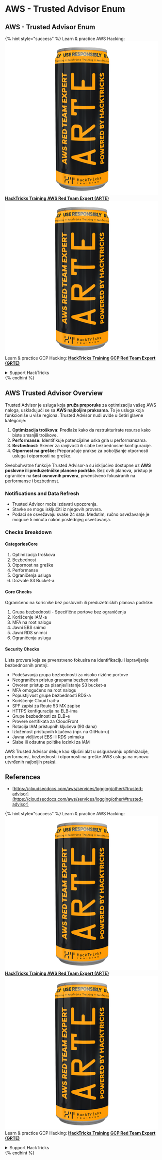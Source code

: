 # AWS - Trusted Advisor Enum

## AWS - Trusted Advisor Enum

{% hint style="success" %}
Learn & practice AWS Hacking:<img src="../../../../.gitbook/assets/image (1) (1) (1).png" alt="" data-size="line">[**HackTricks Training AWS Red Team Expert (ARTE)**](https://training.hacktricks.xyz/courses/arte)<img src="../../../../.gitbook/assets/image (1) (1) (1).png" alt="" data-size="line">\
Learn & practice GCP Hacking: <img src="../../../../.gitbook/assets/image (2).png" alt="" data-size="line">[**HackTricks Training GCP Red Team Expert (GRTE)**<img src="../../../../.gitbook/assets/image (2).png" alt="" data-size="line">](https://training.hacktricks.xyz/courses/grte)

<details>

<summary>Support HackTricks</summary>

* Check the [**subscription plans**](https://github.com/sponsors/carlospolop)!
* **Join the** 💬 [**Discord group**](https://discord.gg/hRep4RUj7f) or the [**telegram group**](https://t.me/peass) or **follow** us on **Twitter** 🐦 [**@hacktricks\_live**](https://twitter.com/hacktricks_live)**.**
* **Share hacking tricks by submitting PRs to the** [**HackTricks**](https://github.com/carlospolop/hacktricks) and [**HackTricks Cloud**](https://github.com/carlospolop/hacktricks-cloud) github repos.

</details>
{% endhint %}

## AWS Trusted Advisor Overview

Trusted Advisor je usluga koja **pruža preporuke** za optimizaciju vašeg AWS naloga, usklađujući se sa **AWS najboljim praksama**. To je usluga koja funkcioniše u više regiona. Trusted Advisor nudi uvide u četiri glavne kategorije:

1. **Optimizacija troškova:** Predlaže kako da restrukturirate resurse kako biste smanjili troškove.
2. **Performanse:** Identifikuje potencijalne uska grla u performansama.
3. **Bezbednost:** Skener za ranjivosti ili slabe bezbednosne konfiguracije.
4. **Otpornost na greške:** Preporučuje prakse za poboljšanje otpornosti usluga i otpornosti na greške.

Sveobuhvatne funkcije Trusted Advisor-a su isključivo dostupne uz **AWS poslovne ili preduzetničke planove podrške**. Bez ovih planova, pristup je ograničen na **šest osnovnih provera**, prvenstveno fokusiranih na performanse i bezbednost.

### Notifications and Data Refresh

* Trusted Advisor može izdavati upozorenja.
* Stavke se mogu isključiti iz njegovih provera.
* Podaci se osvežavaju svake 24 sata. Međutim, ručno osvežavanje je moguće 5 minuta nakon poslednjeg osvežavanja.

### **Checks Breakdown**

#### CategoriesCore

1. Optimizacija troškova
2. Bezbednost
3. Otpornost na greške
4. Performanse
5. Ograničenja usluga
6. Dozvole S3 Bucket-a

#### Core Checks

Ograničeno na korisnike bez poslovnih ili preduzetničkih planova podrške:

1. Grupa bezbednosti - Specifične portove bez ograničenja
2. Korišćenje IAM-a
3. MFA na root nalogu
4. Javni EBS snimci
5. Javni RDS snimci
6. Ograničenja usluga

#### Security Checks

Lista provera koja se prvenstveno fokusira na identifikaciju i ispravljanje bezbednosnih pretnji:

* Podešavanja grupa bezbednosti za visoko rizične portove
* Neograničen pristup grupama bezbednosti
* Otvoren pristup za pisanje/listanje S3 bucket-a
* MFA omogućeno na root nalogu
* Popustljivost grupe bezbednosti RDS-a
* Korišćenje CloudTrail-a
* SPF zapisi za Route 53 MX zapise
* HTTPS konfiguracija na ELB-ima
* Grupe bezbednosti za ELB-e
* Provere sertifikata za CloudFront
* Rotacija IAM pristupnih ključeva (90 dana)
* Izloženost pristupnih ključeva (npr. na GitHub-u)
* Javna vidljivost EBS ili RDS snimaka
* Slabe ili odsutne politike lozinki za IAM

AWS Trusted Advisor deluje kao ključni alat u osiguravanju optimizacije, performansi, bezbednosti i otpornosti na greške AWS usluga na osnovu utvrđenih najboljih praksi.

## **References**

* [https://cloudsecdocs.com/aws/services/logging/other/#trusted-advisor](https://cloudsecdocs.com/aws/services/logging/other/#trusted-advisor)

{% hint style="success" %}
Learn & practice AWS Hacking:<img src="../../../../.gitbook/assets/image (1) (1) (1).png" alt="" data-size="line">[**HackTricks Training AWS Red Team Expert (ARTE)**](https://training.hacktricks.xyz/courses/arte)<img src="../../../../.gitbook/assets/image (1) (1) (1).png" alt="" data-size="line">\
Learn & practice GCP Hacking: <img src="../../../../.gitbook/assets/image (2).png" alt="" data-size="line">[**HackTricks Training GCP Red Team Expert (GRTE)**<img src="../../../../.gitbook/assets/image (2).png" alt="" data-size="line">](https://training.hacktricks.xyz/courses/grte)

<details>

<summary>Support HackTricks</summary>

* Check the [**subscription plans**](https://github.com/sponsors/carlospolop)!
* **Join the** 💬 [**Discord group**](https://discord.gg/hRep4RUj7f) or the [**telegram group**](https://t.me/peass) or **follow** us on **Twitter** 🐦 [**@hacktricks\_live**](https://twitter.com/hacktricks_live)**.**
* **Share hacking tricks by submitting PRs to the** [**HackTricks**](https://github.com/carlospolop/hacktricks) and [**HackTricks Cloud**](https://github.com/carlospolop/hacktricks-cloud) github repos.

</details>
{% endhint %}
